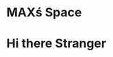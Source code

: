 <html>
<head>
  <h1>MAXś Space</h1>
<script src="https://cdn.onesignal.com/sdks/OneSignalSDK.js" async=""></script>
<script>
  window.OneSignal = window.OneSignal || [];
  OneSignal.push(function() {
    OneSignal.init({
      appId: "afb22041-39a1-4494-88b8-1da401b4bc9a",
    });
  });
</script>
</head>
<body>

<h1>Hi there Stranger</h1>
  
 
</body>
</html>
